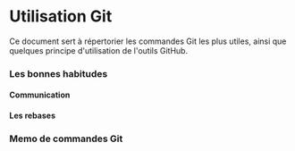 # Utilisation Git
Ce document sert à répertorier les commandes Git les plus utiles, ainsi que 
quelques principe d'utilisation de l'outils GitHub.

### Les bonnes habitudes
#### Communication

#### Les rebases

### Memo de commandes Git